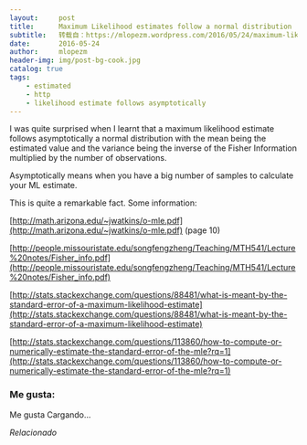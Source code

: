 ```yaml
---
layout:     post
title:      Maximum Likelihood estimates follow a normal distribution
subtitle:   转载自：https://mlopezm.wordpress.com/2016/05/24/maximum-likelihood-estimates-follow-a-normal-distribution/
date:       2016-05-24
author:     mlopezm
header-img: img/post-bg-cook.jpg
catalog: true
tags:
    - estimated
    - http
    - likelihood estimate follows asymptotically
---
```


I was quite surprised when I learnt that a maximum likelihood estimate follows asymptotically a normal distribution with the mean being the estimated value and the variance being the inverse of the Fisher Information multiplied by the number of observations.

Asymptotically means when you have a big number of samples to calculate your ML estimate.

This is quite a remarkable fact. Some information:

[http://math.arizona.edu/~jwatkins/o-mle.pdf](http://math.arizona.edu/~jwatkins/o-mle.pdf) (page 10)

[http://people.missouristate.edu/songfengzheng/Teaching/MTH541/Lecture%20notes/Fisher_info.pdf](http://people.missouristate.edu/songfengzheng/Teaching/MTH541/Lecture%20notes/Fisher_info.pdf)

[http://stats.stackexchange.com/questions/88481/what-is-meant-by-the-standard-error-of-a-maximum-likelihood-estimate](http://stats.stackexchange.com/questions/88481/what-is-meant-by-the-standard-error-of-a-maximum-likelihood-estimate)

[http://stats.stackexchange.com/questions/113860/how-to-compute-or-numerically-estimate-the-standard-error-of-the-mle?rq=1](http://stats.stackexchange.com/questions/113860/how-to-compute-or-numerically-estimate-the-standard-error-of-the-mle?rq=1)





### Me gusta:

Me gusta Cargando...


*Relacionado*

